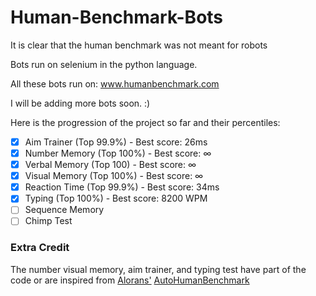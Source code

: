 # Human-Benchmark-Bots

It is clear that the human benchmark was not meant for robots

Bots run on selenium in the python language.

All these bots run on: www.humanbenchmark.com

I will be adding more bots soon. :)

Here is the progression of the project so far and their percentiles:

- [x] Aim Trainer (Top 99.9%) - Best score: 26ms
- [x] Number Memory (Top 100%) - Best score: ∞
- [x] Verbal Memory (Top 100) - Best score: ∞
- [x] Visual Memory (Top 100%) - Best score: ∞
- [x] Reaction Time (Top 99.9%) - Best score: 34ms
- [x] Typing (Top 100%) - Best score: 8200 WPM
- [ ] Sequence Memory 
- [ ] Chimp Test

### Extra Credit
The number visual memory, aim trainer, and typing test have part of the code or are inspired from [Alorans'](https://github.com/alorans) [AutoHumanBenchmark](https://github.com/alorans/AutoHumanBenchmark)
